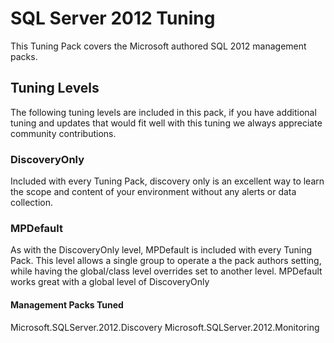 # SQL Server 2012 Tuning

This Tuning Pack covers the Microsoft authored SQL 2012 management packs.

## Tuning Levels

The following tuning levels are included in this pack, if you have additional tuning and updates that would fit well with this tuning we always appreciate community contributions.

### DiscoveryOnly

Included with every Tuning Pack, discovery only is an excellent way to learn the scope and content of your environment without any alerts or data collection.

### MPDefault

As with the DiscoveryOnly level, MPDefault is included with every Tuning Pack.  This level allows a single group to operate a the pack authors setting, while having the global/class level overrides set to another level.  MPDefault works great with a global level of DiscoveryOnly

#### Management Packs Tuned

Microsoft.SQLServer.2012.Discovery
Microsoft.SQLServer.2012.Monitoring
